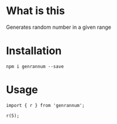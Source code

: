 # What is this

Generates random number in a given range

# Installation

`npm i genrannum --save`

# Usage

```
import { r } from 'genrannum';

r(5);
```
